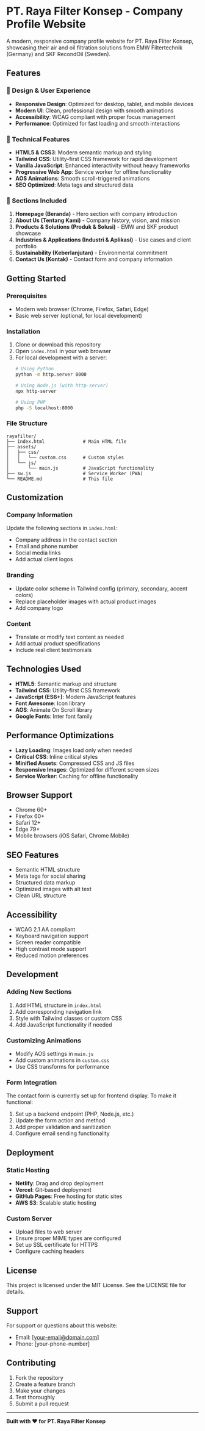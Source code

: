 # PT. Raya Filter Konsep - Company Profile Website

A modern, responsive company profile website for PT. Raya Filter Konsep, showcasing their air and oil filtration solutions from EMW Filtertechnik (Germany) and SKF RecondOil (Sweden).

## Features

### 🎨 Design & User Experience
- **Responsive Design**: Optimized for desktop, tablet, and mobile devices
- **Modern UI**: Clean, professional design with smooth animations
- **Accessibility**: WCAG compliant with proper focus management
- **Performance**: Optimized for fast loading and smooth interactions

### 🚀 Technical Features
- **HTML5 & CSS3**: Modern semantic markup and styling
- **Tailwind CSS**: Utility-first CSS framework for rapid development
- **Vanilla JavaScript**: Enhanced interactivity without heavy frameworks
- **Progressive Web App**: Service worker for offline functionality
- **AOS Animations**: Smooth scroll-triggered animations
- **SEO Optimized**: Meta tags and structured data

### 📱 Sections Included
1. **Homepage (Beranda)** - Hero section with company introduction
2. **About Us (Tentang Kami)** - Company history, vision, and mission
3. **Products & Solutions (Produk & Solusi)** - EMW and SKF product showcase
4. **Industries & Applications (Industri & Aplikasi)** - Use cases and client portfolio
5. **Sustainability (Keberlanjutan)** - Environmental commitment
6. **Contact Us (Kontak)** - Contact form and company information

## Getting Started

### Prerequisites
- Modern web browser (Chrome, Firefox, Safari, Edge)
- Basic web server (optional, for local development)

### Installation
1. Clone or download this repository
2. Open `index.html` in your web browser
3. For local development with a server:
   ```bash
   # Using Python
   python -m http.server 8000
   
   # Using Node.js (with http-server)
   npx http-server
   
   # Using PHP
   php -S localhost:8000
   ```

### File Structure
```
rayafilter/
├── index.html              # Main HTML file
├── assets/
│   ├── css/
│   │   └── custom.css      # Custom styles
│   └── js/
│       └── main.js         # JavaScript functionality
├── sw.js                   # Service Worker (PWA)
└── README.md               # This file
```

## Customization

### Company Information
Update the following sections in `index.html`:
- Company address in the contact section
- Email and phone number
- Social media links
- Add actual client logos

### Branding
- Update color scheme in Tailwind config (primary, secondary, accent colors)
- Replace placeholder images with actual product images
- Add company logo

### Content
- Translate or modify text content as needed
- Add actual product specifications
- Include real client testimonials

## Technologies Used

- **HTML5**: Semantic markup and structure
- **Tailwind CSS**: Utility-first CSS framework
- **JavaScript (ES6+)**: Modern JavaScript features
- **Font Awesome**: Icon library
- **AOS**: Animate On Scroll library
- **Google Fonts**: Inter font family

## Performance Optimizations

- **Lazy Loading**: Images load only when needed
- **Critical CSS**: Inline critical styles
- **Minified Assets**: Compressed CSS and JS files
- **Responsive Images**: Optimized for different screen sizes
- **Service Worker**: Caching for offline functionality

## Browser Support

- Chrome 60+
- Firefox 60+
- Safari 12+
- Edge 79+
- Mobile browsers (iOS Safari, Chrome Mobile)

## SEO Features

- Semantic HTML structure
- Meta tags for social sharing
- Structured data markup
- Optimized images with alt text
- Clean URL structure

## Accessibility

- WCAG 2.1 AA compliant
- Keyboard navigation support
- Screen reader compatible
- High contrast mode support
- Reduced motion preferences

## Development

### Adding New Sections
1. Add HTML structure in `index.html`
2. Add corresponding navigation link
3. Style with Tailwind classes or custom CSS
4. Add JavaScript functionality if needed

### Customizing Animations
- Modify AOS settings in `main.js`
- Add custom animations in `custom.css`
- Use CSS transforms for performance

### Form Integration
The contact form is currently set up for frontend display. To make it functional:
1. Set up a backend endpoint (PHP, Node.js, etc.)
2. Update the form action and method
3. Add proper validation and sanitization
4. Configure email sending functionality

## Deployment

### Static Hosting
- **Netlify**: Drag and drop deployment
- **Vercel**: Git-based deployment
- **GitHub Pages**: Free hosting for static sites
- **AWS S3**: Scalable static hosting

### Custom Server
- Upload files to web server
- Ensure proper MIME types are configured
- Set up SSL certificate for HTTPS
- Configure caching headers

## License

This project is licensed under the MIT License. See the LICENSE file for details.

## Support

For support or questions about this website:
- Email: [your-email@domain.com]
- Phone: [your-phone-number]

## Contributing

1. Fork the repository
2. Create a feature branch
3. Make your changes
4. Test thoroughly
5. Submit a pull request

---

**Built with ❤️ for PT. Raya Filter Konsep**